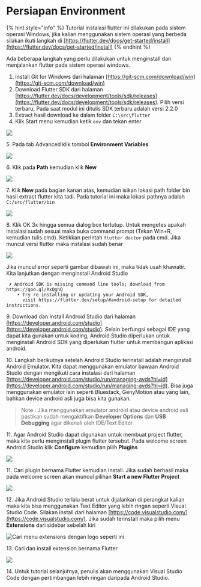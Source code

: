 # Persiapan Environment

{% hint style="info" %}
Tutorial instalasi flutter ini dilakukan pada sistem operasi Windows, jika kalian menggunakan sistem operasi yang berbeda silakan ikuti langkah di [https://flutter.dev/docs/get-started/install](https://flutter.dev/docs/get-started/install)
{% endhint %}

Ada beberapa langkah yang perlu dilakukan untuk menginstall dan menjalankan flutter pada sistem operasi windows.

1. Install Git for Windows dari halaman [https://git-scm.com/download/win](https://git-scm.com/download/win)
2. Download Flutter SDK dari halaman [https://flutter.dev/docs/development/tools/sdk/releases](https://flutter.dev/docs/development/tools/sdk/releases). Pilih versi terbaru, Pada saat modul ini ditulis SDK terbaru adalah versi 2.2.0
3. Extract hasil download ke dalam folder `C:\src\flutter`
4. Klik Start menu kemudian ketik `env` dan tekan enter

![](<../.gitbook/assets/image (12).png>)

5\. Pada tab Advanced klik tombol **Environment Variables**

![](<../.gitbook/assets/image (31).png>)

6\. Klik pada **Path** kemudian klik **New**

![](<../.gitbook/assets/image (5).png>)

7\. Klik **New** pada bagian kanan atas, kemudian isikan lokasi path folder bin hasil extract flutter kita tadi. Pada tutorial ini maka lokasi pathnya adalah `C:/src/flutter/bin`

![](<../.gitbook/assets/image (17).png>)

8\. Klik OK 3x hingga semua dialog box tertutup. Untuk mengetes apakah instalasi sudah sesuai maka buka command prompt (Tekan Win+R, kemudian tulis cmd). Ketikkan perintah `flutter doctor` pada cmd. Jika muncul versi flutter maka instalasi sudah benar

![](<../.gitbook/assets/image (14).png>)

Jika muncul error seperti gambar dibawah ini, maka tidak usah khawatir. Kita lanjutkan dengan menginstall Android Studio

```
 ✗ Android SDK is missing command line tools; download from https://goo.gl/XxQghQ
    • Try re-installing or updating your Android SDK,
      visit https://flutter.dev/setup/#android-setup for detailed instructions.
```

9\. Download dan Install Android Studio dari halaman [https://developer.android.com/studio](https://developer.android.com/studio). Selain berfungsi sebagai IDE yang dapat kita gunakan untuk koding, Android Studio diperlukan untuk menginstall Android SDK yang diperlukan flutter untuk membangun aplikasi android.

10\. Langkah berikutnya setelah Android Studio terinstall adalah menginstall Android Emulator. Kita dapat menggunakan emulator bawaan Android Studio dengan mengikuti cara instalasi dari halaman [https://developer.android.com/studio/run/managing-avds?hl=id](https://developer.android.com/studio/run/managing-avds?hl=id). Bisa juga menggunakan emulator lain seperti Bluestack, GenyMotion atau yang lain, bahkan device android asli juga bisa kita gunakan.

> Note : Jika menggunakan emulator android atau device android asli pastikan sudah mengaktifkan **Developer Options** dan **USB Debugging** agar dikenali oleh IDE/Text Editor

11\. Agar Android Studio dapat digunakan untuk membuat project flutter, maka kita perlu menginstall plugin flutter tersebut. Pada welcome screen Android Studio klik **Configure** kemudian pilih **Plugins**

![](<../.gitbook/assets/image (18).png>)

11\. Cari plugin bernama Flutter kemudian Install. Jika sudah berhasil maka pada welcome screen akan muncul pilihan **Start a new Flutter Project**

![](<../.gitbook/assets/image (20).png>)

12\. Jika Android Studio terlalu berat untuk dijalankan di perangkat kalian maka kita bisa menggunakan Text Editor yang lebih ringan seperti Visual Studio Code. Silakan install dari halaman [https://code.visualstudio.com/](https://code.visualstudio.com/). Jika sudah terinstall maka pilih menu **Extensions** dari sidebar sebelah kiri&#x20;

![Cari menu extensions dengan logo seperti ini](<../.gitbook/assets/image (13).png>)

13\. Cari dan install extension bernama Flutter

![](<../.gitbook/assets/image (34).png>)

14\. Untuk tutorial selanjutnya, penulis akan menggunakan Visual Studio Code dengan pertimbangan lebih ringan daripada Android Studio.
